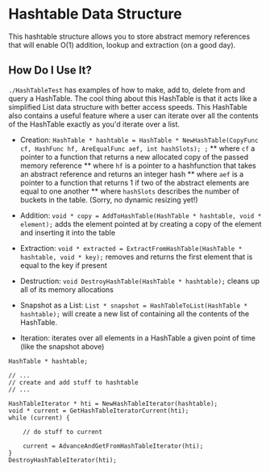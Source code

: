 # Hashtable Data Structure
This hashtable structure allows you to store abstract memory references that will enable O(1) addition, lookup and extraction (on a good day).

## How Do I Use It?
`./HashTableTest` has examples of how to make, add to, delete from and query a HashTable. The cool thing about this HashTable is that it acts like a simplified List data structure with better access speeds. This HashTable also contains a useful feature where a user can iterate over all the contents of the HashTable exactly as you'd iterate over a list.

* Creation: `HashTable * hashtable = HashTable * NewHashTable(CopyFunc cf, HashFunc hf, AreEqualFunc aef, int hashSlots);
;` 
** where `cf` a pointer to a function that returns a new allocated copy of the passed memory reference
** where `hf` is a pointer to a hashfunction that takes an abstract reference and returns an integer hash
** where `aef` is a pointer to a function that returns 1 if two of the abstract elements are equal to one another
** where `hashSlots` describes the number of buckets in the table. (Sorry, no dynamic resizing yet!)

* Addition: `void * copy = AddToHashTable(HashTable * hashtable, void * element);` adds the element pointed at by creating a copy of the element and inserting it into the table

* Extraction: `void * extracted = ExtractFromHashTable(HashTable * hashtable, void * key);` removes and returns the first element that is equal to the key if present

* Destruction: `void DestroyHashTable(HashTable * hashtable);` cleans up all of its memory allocations

* Snapshot as a List: `List * snapshot = HashTableToList(HashTable * hashtable);` will create a new list of containing all the contents of the HashTable.

* Iteration: iterates over all elements in a HashTable a given point of time (like the snapshot above)
```
HashTable * hashtable; 

// ...
// create and add stuff to hashtable
// ...

HashTableIterator * hti = NewHashTableIterator(hashtable);
void * current = GetHashTableIteratorCurrent(hti);
while (current) {
	
	// do stuff to current

	current = AdvanceAndGetFromHashTableIterator(hti);
}
DestroyHashTableIterator(hti);
```